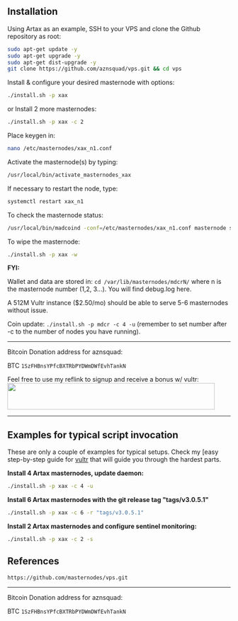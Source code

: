 ## Installation

Using Artax as an example, SSH to your VPS and clone the Github repository as root:

```bash
sudo apt-get update -y
sudo apt-get upgrade -y
sudo apt-get dist-upgrade -y
git clone https://github.com/aznsquad/vps.git && cd vps
```

Install & configure your desired masternode with options:

```bash
./install.sh -p xax
```

or Install 2 more masternodes:
```bash
./install.sh -p xax -c 2
```

Place keygen in:
```bash
nano /etc/masternodes/xax_n1.conf
```

Activate the masternode(s) by typing:
```bash
/usr/local/bin/activate_masternodes_xax
```

If necessary to restart the node, type:
```bash
systemctl restart xax_n1
```

To check the masternode status:
```bash
/usr/local/bin/madcoind -conf=/etc/masternodes/xax_n1.conf masternode status
```

To wipe the masternode:
```bash
./install.sh -p xax -w
```

**FYI:**

Wallet and data are stored in:
```cd /var/lib/masternodes/mdcrN/```
where n is the masternode number (1,2, 3...). You will find debug.log here.

A 512M Vultr instance ($2.50/mo) should be able to serve 5-6 masternodes without issue.

Coin update:
```./install.sh -p mdcr -c 4 -u``` (remember to set number after -c to the number of nodes you have running).

---

Bitcoin Donation address for aznsquad:

BTC ```1SzFHBnsYPfcBXTRbPYDWmDWfEvhTankN```


Feel free to use my reflink to signup and receive a bonus w/ vultr:
<a href="https://www.vultr.com/?ref=7282775"><img src="https://www.vultr.com/media/banner_2.png" width="468" height="60"></a>

---

## Examples for typical script invocation

These are only a couple of examples for typical setups. Check my [easy step-by-step guide for [vultr](/docs/masternode_vps.md) that will guide you through the hardest parts.


**Install 4 Artax masternodes, update daemon:**

```bash
./install.sh -p xax -c 4 -u
```

**Install 6 Artax masternodes with the git release tag "tags/v3.0.5.1"**

```bash
./install.sh -p xax -c 6 -r "tags/v3.0.5.1"
```

**Install 2 Artax masternodes and configure sentinel monitoring:**

```bash
./install.sh -p xax -c 2 -s
```

## References

```https://github.com/masternodes/vps.git```

---

Bitcoin Donation address for aznsquad:

BTC ```1SzFHBnsYPfcBXTRbPYDWmDWfEvhTankN```
